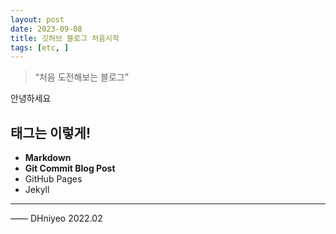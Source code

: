 ```yaml
---
layout: post
date: 2023-09-08
title: 깃허브 블로그 처음시작
tags: [etc, ]
---
```


> “처음 도전해보는 블로그”


안녕하세요


## 태그는 이렇게!

- **Markdown**
- **Git Commit Blog Post**
- GitHub Pages
- Jekyll

---


—— DHniyeo 2022.02

